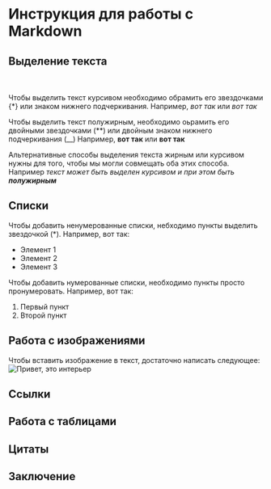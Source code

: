 # Инструкция для работы с Markdown

## Выделение текста

<br/><br/>
Чтобы выделить текст курсивом необходимо обрамить его звездочками {\*\} или знаком нижнего подчеркивания.
Например, *вот так* или _вот так_


Чтобы выделить текст полужирным, необходимо оьрамить его двойными звездочками (\**\) или двойным знаком нижнего подчеркивания (\__\) Например, **вот так** или __вот так__

Альтернативные способы выделения текста жирным или курсивом нужны для того, чтобы мы могли совмещать оба этих способа. Например _текст может быть выделен курсивом и при этом быть **полужирным**_

## Списки
Чтобы добавить ненумерованные списки, небходимо пункты выделить звездочкой (\*\). Например, вот так:
* Элемент 1
* Элемент 2
* Элемент 3

Чтобы добавить нумерованные списки, необходимо пункты просто пронумеровать.
Например, вот так:
1. Первый пункт
2. Второй пункт


## Работа с изображениями

Чтобы вставить изображение в текст, достаточно написать следующее: ![Привет, это интерьер](main-pic.jpg)


## Ссылки

## Работа с таблицами

## Цитаты

## Заключение